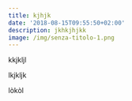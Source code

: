 ```yaml
---
title: kjhjk
date: '2018-08-15T09:55:50+02:00'
description: jkhkjhjkk
image: /img/senza-titolo-1.png
---
```

kkjkljl



lkjkljk



lòkòl
